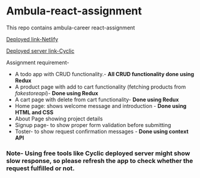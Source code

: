 # Ambula-react-assignment
This repo contains ambula-career react-assignment

[Deployed link-Netlify](https://ambula-reactjs-assignment.netlify.app/todos) 

[Deployed server link-Cyclic](https://doubtful-clothes-pike.cyclic.app/)

Assignment requirement-

- A todo app with CRUD functionality.- **All CRUD functionality done using Redux**
- A product page with add to cart functionality (fetching products from *fakestoreapi*)- **Done using Redux**
- A cart page with delete from cart functionality- **Done using Redux**
- Home page: shows welcome message and introduction - **Done using HTML and CSS**
- About Page showing project details
- Signup page- to show proper form validation before submitting
- Toster- to show request confirmation messages - **Done using context API**

### Note- Using free tools like Cyclic deployed server might show slow response, so please refresh the app to check whether the request fulfilled or not.
